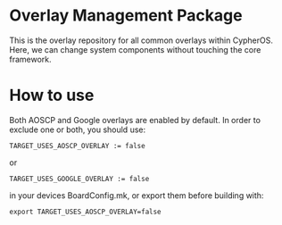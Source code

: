 Overlay Management Package
===================
This is the overlay repository for all common overlays within
CypherOS. Here, we can change system components without
touching the core framework.

How to use
===================
Both AOSCP and Google overlays are enabled by default. In order to exclude one or both, you should use:

    TARGET_USES_AOSCP_OVERLAY := false

or

    TARGET_USES_GOOGLE_OVERLAY := false

in your devices BoardConfig.mk, or export them before building with:

    export TARGET_USES_AOSCP_OVERLAY=false